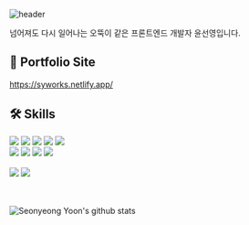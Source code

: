 ![header](https://capsule-render.vercel.app/api?type=waving&color=timeGradient&height=300&section=header&text=Welcome!😊&desc=This%20is%20Seonyeong's%20playground.%20&fontSize=90&descSize=30&fontColor=ffffff&fontAlignY=40)

넘어져도 다시 일어나는 오뚝이 같은 프론트엔드 개발자 윤선영입니다.

## 🔗 Portfolio Site
https://syworks.netlify.app/

## 🛠 Skills

<div>
  <img src="https://img.shields.io/badge/HTML5-E34F26?style=for-the-badge&logo=html5&logoColor=white">
  <img src="https://img.shields.io/badge/CSS3-1572B6?style=for-the-badge&logo=css3&logoColor=white">
  <img src="https://img.shields.io/badge/sass-CC6699?style=for-the-badge&logo=sass&logoColor=white">
  <img src="https://img.shields.io/badge/javascript-F7DF1E?style=for-the-badge&logo=javascript&logoColor=white">
  <img src="https://img.shields.io/badge/typescript-3178C6?style=for-the-badge&logo=typescript&logoColor=white">
  </div>
<div>
  <img src="https://img.shields.io/badge/react-61DAFB?style=for-the-badge&logo=react&logoColor=white">
  <img src="https://img.shields.io/badge/next.js-000000?style=for-the-badge&logo=nextdotjs&logoColor=white">
  <img src="https://img.shields.io/badge/pocketbase-B8DBE4?style=for-the-badge&logo=pocketbase&logoColor=black">
  <img src="https://img.shields.io/badge/pocketbase-3FCF8E?style=for-the-badge&logo=supabase&logoColor=white">
</div>
<br/>
<div>
  <img src="https://img.shields.io/badge/github-181717?style=for-the-badge&logo=github&logoColor=white">
  <img src="https://img.shields.io/badge/figma-F24E1E?style=for-the-badge&logo=figma&logoColor=white">
</div>

<br/>

<br/>

![Seonyeong Yoon's github stats](https://github-readme-stats.vercel.app/api?username=seonyeongyoon&show_icons=true&theme=calm_pink)
